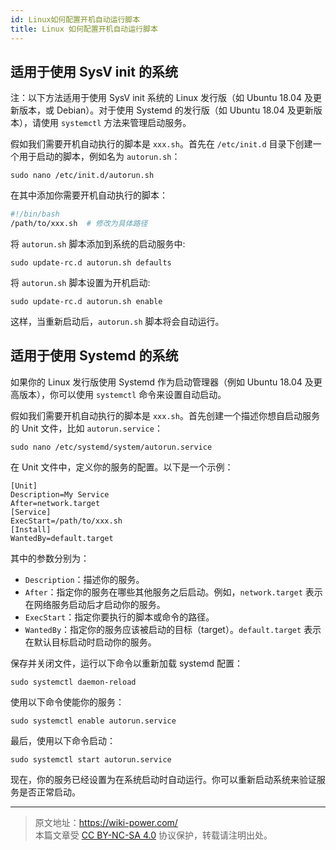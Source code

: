 ```yaml
---
id: Linux如何配置开机自动运行脚本
title: Linux 如何配置开机自动运行脚本
---
```


## 适用于使用 SysV init 的系统

注：以下方法适用于使用 SysV init 系统的 Linux 发行版（如 Ubuntu 18.04 及更新版本，或 Debian）。对于使用 Systemd 的发行版（如 Ubuntu 18.04 及更新版本），请使用 `systemctl` 方法来管理启动服务。

假如我们需要开机自动执行的脚本是 `xxx.sh`。首先在 `/etc/init.d` 目录下创建一个用于启动的脚本，例如名为 `autorun.sh`：

```shell
sudo nano /etc/init.d/autorun.sh
```

在其中添加你需要开机自动执行的脚本：

```bash title="autorun.sh"
#!/bin/bash
/path/to/xxx.sh  # 修改为具体路径
```

将 `autorun.sh` 脚本添加到系统的启动服务中:

```shell
sudo update-rc.d autorun.sh defaults
```

将 `autorun.sh` 脚本设置为开机启动:

```shell
sudo update-rc.d autorun.sh enable
```

这样，当重新启动后，`autorun.sh` 脚本将会自动运行。

## 适用于使用 Systemd 的系统

如果你的 Linux 发行版使用 Systemd 作为启动管理器（例如 Ubuntu 18.04 及更高版本），你可以使用 `systemctl` 命令来设置自动启动。

假如我们需要开机自动执行的脚本是 `xxx.sh`。首先创建一个描述你想自启动服务的 Unit 文件，比如 `autorun.service`：

```shell
sudo nano /etc/systemd/system/autorun.service
```

在 Unit 文件中，定义你的服务的配置。以下是一个示例：

```service title="autorun.service"
[Unit]
Description=My Service
After=network.target
[Service]
ExecStart=/path/to/xxx.sh
[Install]
WantedBy=default.target
```

其中的参数分别为：

- `Description`：描述你的服务。
- `After`：指定你的服务在哪些其他服务之后启动。例如，`network.target` 表示在网络服务启动后才启动你的服务。
- `ExecStart`：指定你要执行的脚本或命令的路径。
- `WantedBy`：指定你的服务应该被启动的目标（target）。`default.target` 表示在默认目标启动时启动你的服务。

保存并关闭文件，运行以下命令以重新加载 systemd 配置：

```shell
sudo systemctl daemon-reload
```

使用以下命令使能你的服务：

```shell
sudo systemctl enable autorun.service
```

最后，使用以下命令启动：

```shell
sudo systemctl start autorun.service
```

现在，你的服务已经设置为在系统启动时自动运行。你可以重新启动系统来验证服务是否正常启动。

---

> 原文地址：<https://wiki-power.com/>  
> 本篇文章受 [CC BY-NC-SA 4.0](https://creativecommons.org/licenses/by/4.0/deed.zh) 协议保护，转载请注明出处。
